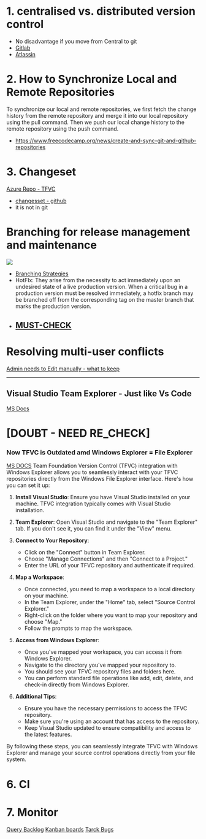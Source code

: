 # 1. centralised vs. distributed version control
- No disadvantage if you move from Central to git
- [Gitlab](https://about.gitlab.com/blog/2020/11/19/move-to-distributed-vcs/)
- [Atlassin](https://www.atlassian.com/blog/software-teams/version-control-centralized-dvcs)

# 2. How to Synchronize Local and Remote Repositories
To synchronize our local and remote repositories, we first fetch the change history from the remote repository and merge it into our local repository using the pull command. Then we push our local change history to the remote repository using the push command.
- https://www.freecodecamp.org/news/create-and-sync-git-and-github-repositories

# 3. Changeset 
[Azure Repo - TFVC](https://learn.microsoft.com/en-us/azure/devops/repos/tfvc/find-view-changesets?view=azure-devops)
- [changesset - github](https://davistobias.com/articles/adding-changeset/)
- it is not in git 

# Branching for release management and maintenance
![](https://miro.medium.com/v2/resize:fit:828/format:webp/0*G2z5FjDvIsQRfKvM.png)
- [Branching Strategies](https://medium.com/@selvamraju007/git-branching-strategies-a6eafe4541ae)
- HotFIx: They arise from the necessity to act immediately upon an undesired state of a live production version. When a critical bug in a production version must be resolved immediately, a hotfix branch may be branched off from the corresponding tag on the master branch that marks the production version.
- ## [MUST-CHECK](https://dev.to/zigrazor/git-hotfix-branches-the-final-guide-1mll)

# Resolving multi-user conflicts
[Admin needs to Edit manually - what to keep ](https://sentry.io/answers/resolve-merge-conflicts-in-git/)

--------------------------------------------------------------------------
## Visual Studio Team Explorer - Just like Vs Code 
[MS Docs](https://learn.microsoft.com/en-us/azure/devops/user-guide/work-team-explorer?view=azure-devops)


# [DOUBT - NEED RE_CHECK]
### Now TFVC is Outdated amd Windows Explorer = File Explorer
[MS DOCS](https://learn.microsoft.com/en-us/azure/devops/repos/tfvc/use-source-control-explorer-manage-files-under-version-control?view=azure-devops)
Team Foundation Version Control (TFVC) integration with Windows Explorer allows you to seamlessly interact with your TFVC repositories directly from the Windows File Explorer interface. Here's how you can set it up:

1. **Install Visual Studio**:
   Ensure you have Visual Studio installed on your machine. TFVC integration typically comes with Visual Studio installation.

2. **Team Explorer**:
   Open Visual Studio and navigate to the "Team Explorer" tab. If you don't see it, you can find it under the "View" menu.

3. **Connect to Your Repository**:
   - Click on the "Connect" button in Team Explorer.
   - Choose "Manage Connections" and then "Connect to a Project."
   - Enter the URL of your TFVC repository and authenticate if required.

4. **Map a Workspace**:
   - Once connected, you need to map a workspace to a local directory on your machine.
   - In the Team Explorer, under the "Home" tab, select "Source Control Explorer."
   - Right-click on the folder where you want to map your repository and choose "Map."
   - Follow the prompts to map the workspace.

5. **Access from Windows Explorer**:
   - Once you've mapped your workspace, you can access it from Windows Explorer.
   - Navigate to the directory you've mapped your repository to.
   - You should see your TFVC repository files and folders here.
   - You can perform standard file operations like add, edit, delete, and check-in directly from Windows Explorer.

6. **Additional Tips**:
   - Ensure you have the necessary permissions to access the TFVC repository.
   - Make sure you're using an account that has access to the repository.
   - Keep Visual Studio updated to ensure compatibility and access to the latest features.

By following these steps, you can seamlessly integrate TFVC with Windows Explorer and manage your source control operations directly from your file system.

# 6. CI

# 7. Monitor 
[Query Backlog](https://learn.microsoft.com/en-us/azure/devops/boards/backlogs/filter-backlogs-boards-plans?view=azure-devops)
[Kanban boards](https://learn.microsoft.com/en-us/devops/plan/what-is-kanban)
[Tarck Bugs](https://learn.microsoft.com/en-us/azure/devops/boards/backlogs/manage-bugs?view=azure-devops)
